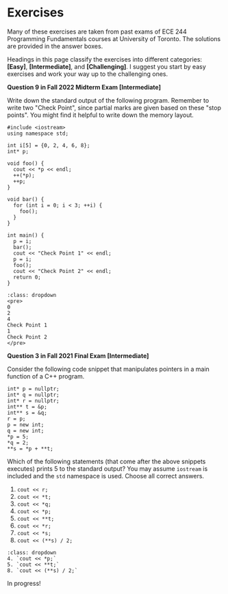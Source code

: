 # Exercises

Many of these exercises are taken from past exams of ECE 244 Programming Fundamentals courses at University of Toronto. The solutions are provided in the answer boxes.

Headings in this page classify the exercises into different categories: **[Easy]**, **[Intermediate]**, and **[Challenging]**. I suggest you start by easy exercises and work your way up to the challenging ones.

**Question 9 in Fall 2022 Midterm Exam [Intermediate]**

Write down the standard output of the following program. Remember to write two "Check Point", since partial marks are given based on these "stop points". You might find it helpful to write down the memory layout.

```{code-block} cpp
#include <iostream>
using namespace std;

int i[5] = {0, 2, 4, 6, 8};
int* p;

void foo() {
  cout << *p << endl;
  ++(*p);
  ++p;
}

void bar() {
  for (int i = 0; i < 3; ++i) {
    foo();
  }
}

int main() {
  p = i;
  bar();
  cout << "Check Point 1" << endl;
  p = i;
  foo();
  cout << "Check Point 2" << endl;
  return 0;
}
```

```{admonition} Answer
:class: dropdown
<pre>
0
2
4
Check Point 1
1
Check Point 2
</pre>
```

**Question 3 in Fall 2021 Final Exam [Intermediate]**

Consider the following code snippet that manipulates pointers in a main function of a C++ program. 

```{code-block} cpp
int* p = nullptr;
int* q = nullptr;
int* r = nullptr;
int** t = &p;
int** s = &q;
r = p;
p = new int;
q = new int;
*p = 5;
*q = 2;
**s = *p + **t;
```

Which of the following statements (that come after the above snippets executes) prints 5 to the standard output? You may assume `iostream` is included and the `std` namespace is used. Choose all correct answers.

1. `cout << r;`
2. `cout << *t;`
3. `cout << *q;`
4. `cout << *p;`
5. `cout << **t;`
6. `cout << *r;`
7. `cout << *s;`
8. `cout << (**s) / 2;`

```{admonition} Answer
:class: dropdown
4. `cout << *p;`
5. `cout << **t;`
8. `cout << (**s) / 2;`
```

In progress!